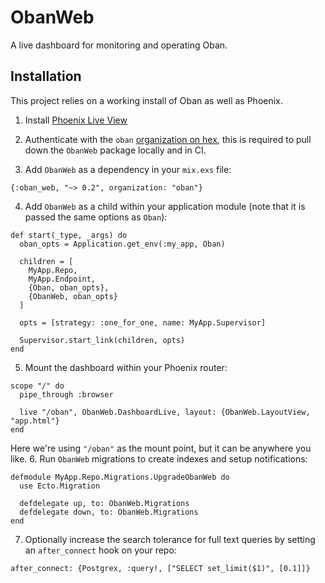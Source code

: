 # ObanWeb

A live dashboard for monitoring and operating Oban.

## Installation

This project relies on a working install of Oban as well as Phoenix.

1. Install [Phoenix Live View][plv]

2. Authenticate with the `oban` [organization on hex][hpm], this is required to pull down the
   `ObanWeb` package locally and in CI.

3. Add `ObanWeb` as a dependency in your `mix.exs` file:

  ```
  {:oban_web, "~> 0.2", organization: "oban"}
  ```
4. Add `ObanWeb` as a child within your application module (note that it is passed the same
   options as `Oban`):

  ```
  def start(_type, _args) do
    oban_opts = Application.get_env(:my_app, Oban)

    children = [
      MyApp.Repo,
      MyApp.Endpoint,
      {Oban, oban_opts},
      {ObanWeb, oban_opts}
    ]

    opts = [strategy: :one_for_one, name: MyApp.Supervisor]

    Supervisor.start_link(children, opts)
  end
  ```
5. Mount the dashboard within your Phoenix router:

  ```
  scope "/" do
    pipe_through :browser

    live "/oban", ObanWeb.DashboardLive, layout: {ObanWeb.LayoutView, "app.html"}
  end
  ```

  Here we're using `"/oban"` as the mount point, but it can be anywhere you like.
6. Run `ObanWeb` migrations to create indexes and setup notifications:

  ```
  defmodule MyApp.Repo.Migrations.UpgradeObanWeb do
    use Ecto.Migration

    defdelegate up, to: ObanWeb.Migrations
    defdelegate down, to: ObanWeb.Migrations
  end
  ```

7. Optionally increase the search tolerance for full text queries by setting an
   `after_connect` hook on your repo:

  ```
  after_connect: {Postgrex, :query!, ["SELECT set_limit($1)", [0.1]]}
  ```

[plv]: https://github.com/phoenixframework/phoenix_live_view#installation
[hpm]: https://hex.pm/docs/private#authenticating-on-ci-and-build-servers
